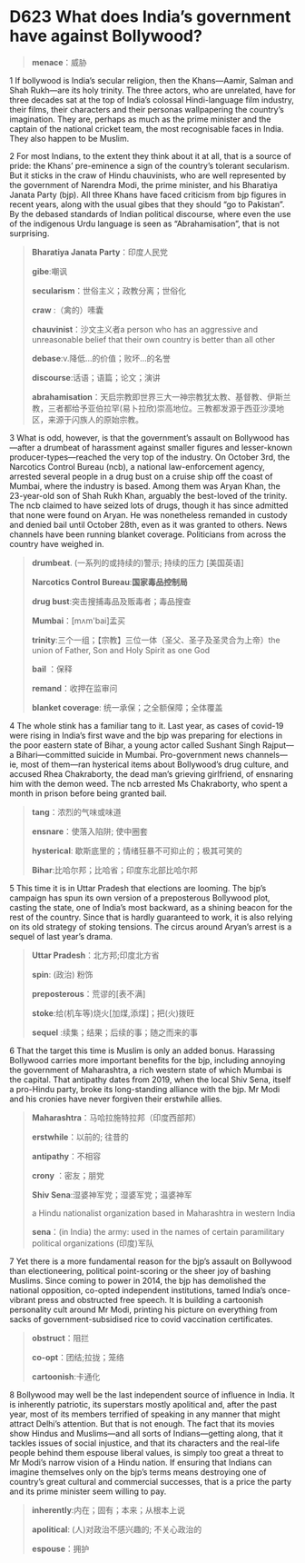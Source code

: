 # D623 What does India’s government have against Bollywood?
> **menace**：威胁
 > 

1 If bollywood is India’s secular religion, then the Khans—Aamir, Salman and Shah Rukh—are its holy trinity. The three actors, who are unrelated, have for three decades sat at the top of India’s colossal Hindi-language film industry, their films, their characters and their personas wallpapering the country’s imagination. They are, perhaps as much as the prime minister and the captain of the national cricket team, the most recognisable faces in India. They also happen to be Muslim.

2 For most Indians, to the extent they think about it at all, that is a source of pride: the Khans’ pre-eminence a sign of the country’s tolerant secularism. But it sticks in the craw of Hindu chauvinists, who are well represented by the government of Narendra Modi, the prime minister, and his Bharatiya Janata Party (bjp). All three Khans have faced criticism from bjp figures in recent years, along with the usual gibes that they should “go to Pakistan”. By the debased standards of Indian political discourse, where even the use of the indigenous Urdu language is seen as “Abrahamisation”, that is not surprising.

> **Bharatiya Janata Party**：印度人民党
>
> **gibe**:嘲讽
>
> **secularism**：世俗主义；政教分离；世俗化
>
> **craw** :（禽的）嗉囊
>
> **chauvinist**：沙文主义者a person who has an aggressive and unreasonable belief that their own country is better than all other
>
> **debase**:v.降低…的价值；败坏…的名誉
>
> **discourse**:话语；语篇；论文；演讲
>
> **abrahamisation**：天启宗教即世界三大一神宗教犹太教、基督教、伊斯兰教，三者都给予亚伯拉罕(易卜拉欣)崇高地位。三教都发源于西亚沙漠地区，来源于闪族人的原始宗教。
>

3 What is odd, however, is that the government’s assault on Bollywood has—after a drumbeat of harassment against smaller figures and lesser-known producer-types—reached the very top of the industry. On October 3rd, the Narcotics Control Bureau (ncb), a national law-enforcement agency, arrested several people in a drug bust on a cruise ship off the coast of Mumbai, where the industry is based. Among them was Aryan Khan, the 23-year-old son of Shah Rukh Khan, arguably the best-loved of the trinity. The ncb claimed to have seized lots of drugs, though it has since admitted that none were found on Aryan. He was nonetheless remanded in custody and denied bail until October 28th, even as it was granted to others. News channels have been running blanket coverage. Politicians from across the country have weighed in.

> **drumbeat**. (一系列的或持续的)警示; 持续的压力 [美国英语]
>
> **Narcotics Control Bureau**:**国家毒品控制局**
>
> **drug bust**:突击搜捕毒品及贩毒者；毒品搜查
>
> **Mumbai**：[mʌm'bai]孟买
>
> **trinity**:三个一组；【宗教】三位一体（圣父、圣子及圣灵合为上帝）the union of Father, Son and Holy Spirit as one God
>
> **bail** ：保释
>
> **remand**：收押在监审问
>
> **blanket coverage**: 统一承保；之全额保障；全体覆盖
>

4 The whole stink has a familiar tang to it. Last year, as cases of covid-19 were rising in India’s first wave and the bjp was preparing for elections in the poor eastern state of Bihar, a young actor called Sushant Singh Rajput—a Bihari—committed suicide in Mumbai. Pro-government news channels—ie, most of them—ran hysterical items about Bollywood’s drug culture, and accused Rhea Chakraborty, the dead man’s grieving girlfriend, of ensnaring him with the demon weed. The ncb arrested Ms Chakraborty, who spent a month in prison before being granted bail.

> **tang**：浓烈的气味或味道
>
> **ensnare**：使落入陷阱; 使中圈套
>
> **hysterical**: 歇斯底里的；情绪狂暴不可抑止的；极其可笑的
>
> **Bihar**:比哈尔邦；比哈省；印度东北部比哈尔邦
>

5 This time it is in Uttar Pradesh that elections are looming. The bjp’s campaign has spun its own version of a preposterous Bollywood plot, casting the state, one of India’s most backward, as a shining beacon for the rest of the country. Since that is hardly guaranteed to work, it is also relying on its old strategy of stoking tensions. The circus around Aryan’s arrest is a sequel of last year’s drama.

> **Uttar Pradesh**：北方邦;印度北方省
>
> **spin**: (政治) 粉饰
>
> **preposterous**：荒谬的[表不满]
>
> **stoke**:给(机车等)烧火[加煤,添煤]；把(火)拨旺
>
> **sequel** :续集；结果；后续的事；随之而来的事
>

6 That the target this time is Muslim is only an added bonus. Harassing Bollywood carries more important benefits for the bjp, including annoying the government of Maharashtra, a rich western state of which Mumbai is the capital. That antipathy dates from 2019, when the local Shiv Sena, itself a pro-Hindu party, broke its long-standing alliance with the bjp. Mr Modi and his cronies have never forgiven their erstwhile allies.

> **Maharashtra**：马哈拉施特拉邦（印度西部邦）
>
> **erstwhile**：以前的; 往昔的
>
> **antipathy**：不相容
>
> **crony** ：密友；朋党
>
> **Shiv Sena**:湿婆神军党；湿婆军党；温婆神军
>
> a Hindu nationalist organization based in Maharashtra in western India
>
> **sena**：(in India) the army: used in the names of certain paramilitary political organizations (印度)军队
>

7 Yet there is a more fundamental reason for the bjp’s assault on Bollywood than electioneering, political point-scoring or the sheer joy of bashing Muslims. Since coming to power in 2014, the bjp has demolished the national opposition, co-opted independent institutions, tamed India’s once-vibrant press and obstructed free speech. It is building a cartoonish personality cult around Mr Modi, printing his picture on everything from sacks of government-subsidised rice to covid vaccination certificates.

> **obstruct**：阻拦
>
> **co-opt**：团结;拉拢；笼络
>
> **cartoonish**:卡通化
>

8 Bollywood may well be the last independent source of influence in India. It is inherently patriotic, its superstars mostly apolitical and, after the past year, most of its members terrified of speaking in any manner that might attract Delhi’s attention. But that is not enough. The fact that its movies show Hindus and Muslims—and all sorts of Indians—getting along, that it tackles issues of social injustice, and that its characters and the real-life people behind them espouse liberal values, is simply too great a threat to Mr Modi’s narrow vision of a Hindu nation. If ensuring that Indians can imagine themselves only on the bjp’s terms means destroying one of country’s great cultural and commercial successes, that is a price the party and its prime minister seem willing to pay.

> **inherently**:内在；固有；本来；从根本上说
>
> **apolitical**: (人)对政治不感兴趣的; 不关心政治的
>
> **espouse**：拥护
>

